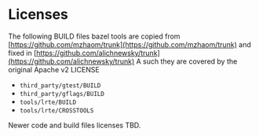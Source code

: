 # Licenses

The following BUILD files bazel tools are copied from [https://github.com/mzhaom/trunk](https://github.com/mzhaom/trunk) and fixed in [https://github.com/alichnewsky/trunk](https://github.com/alichnewsky/trunk)
A such they are covered by the original Apache v2 LICENSE
- `third_party/gtest/BUILD`
- `third_party/gflags/BUILD`
- `tools/lrte/BUILD`
- `tools/lrte/CROSSTOOLS`

Newer code and build files licenses TBD.
